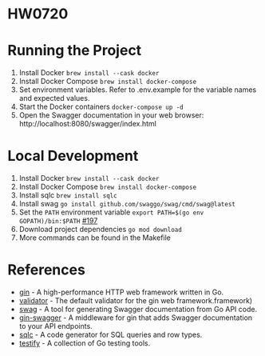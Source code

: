 # HW0720

# Running the Project

1. Install Docker `brew install --cask docker`
2. Install Docker Compose `brew install docker-compose`
3. Set environment variables. Refer to .env.example for the variable names and expected values.
4. Start the Docker containers `docker-compose up -d`
5. Open the Swagger documentation in your web browser: http://localhost:8080/swagger/index.html

# Local Development

1. Install Docker `brew install --cask docker`
2. Install Docker Compose `brew install docker-compose`
3. Install sqlc `brew install sqlc`
4. Install swag `go install github.com/swaggo/swag/cmd/swag@latest`
5. Set the `PATH` environment variable `export PATH=$(go env GOPATH)/bin:$PATH` [#197](https://github.com/swaggo/swag/issues/197)
6. Download project dependencies `go mod download`
7. More commands can be found in the Makefile

# References

- [gin](https://github.com/gin-gonic/gin) - A high-performance HTTP web framework written in Go.
- [validator](https://github.com/go-playground/validator) - The default validator for the gin web framework.framework)
- [swag](https://github.com/swaggo/swag) - A tool for generating Swagger documentation from Go API code.
- [gin-swagger](https://github.com/swaggo/gin-swagger) - A middleware for gin that adds Swagger documentation to your API endpoints.
- [sqlc](https://github.com/sqlc-dev/sqlc) - A code generator for SQL queries and row types.
- [testify](https://github.com/stretchr/testify) - A collection of Go testing tools.